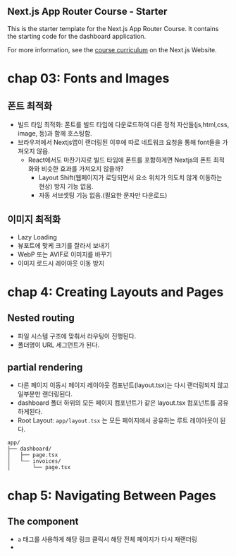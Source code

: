 ## Next.js App Router Course - Starter

This is the starter template for the Next.js App Router Course. It contains the starting code for the dashboard application.

For more information, see the [course curriculum](https://nextjs.org/learn) on the Next.js Website.

# chap 03: Fonts and Images

## 폰트 최적화
- 빌드 타임 최적화: 폰트를 빌드 타임에 다운로드하여 다른 정적 자산들(js,html,css, image, 등)과 함께 호스팅함.
- 브라우저에서 Nextjs앱이 랜더링된 이후에 따로 네트워크 요청을 통해 font들을 가져오지 않음.
	- React에서도 마찬가지로 빌드 타임에 폰트를 포함하게면 Nextjs의 폰트 최적화와 비슷한 효과를 가져오지 않을까?
		- Layout Shift(웹페이지가 로딩되면서 요소 위치가 의도치 않게 이동하는 현상) 방지 기능 없음.
		- 자동 서브셋팅 기능 없음.(필요한 문자만 다운로드)

## 이미지 최적화
- Lazy Loading
- 뷰포트에 맞케 크기를 잘라서 보내기
- WebP 또는 AVIF로 이미지를 바꾸기
- 이미지 로드시 레이아웃 이동 방지


# chap 4: Creating Layouts and Pages

## Nested routing
- 파일 시스템 구조에 맞춰서 라우팅이 진행된다.
- 폴더명이 URL 세그먼트가 된다.  

## partial rendering
- 다른 페이지 이동시 페이지 레이아웃 컴포넌트(layout.tsx)는 다시 랜더링되지 않고 일부분만 랜더링된다.
- dashboard 폴더 하위의 모든 페이지 컴포넌트가 같은 layout.tsx 컴포넌트를 공유하게된다.
- Root Layout: `app/layout.tsx` 는 모든 페이지에서 공유하는 루트 레이아웃이 된다.

```
app/
├── dashboard/
│   ├── page.tsx        
│   └── invoices/
│       └── page.tsx  
```

# chap 5: Navigating Between Pages

## The <Link> component
- `a` 태그를 사용하게 해당 링크 클릭시 해당 전체 페이지가 다시 재랜더링
- 